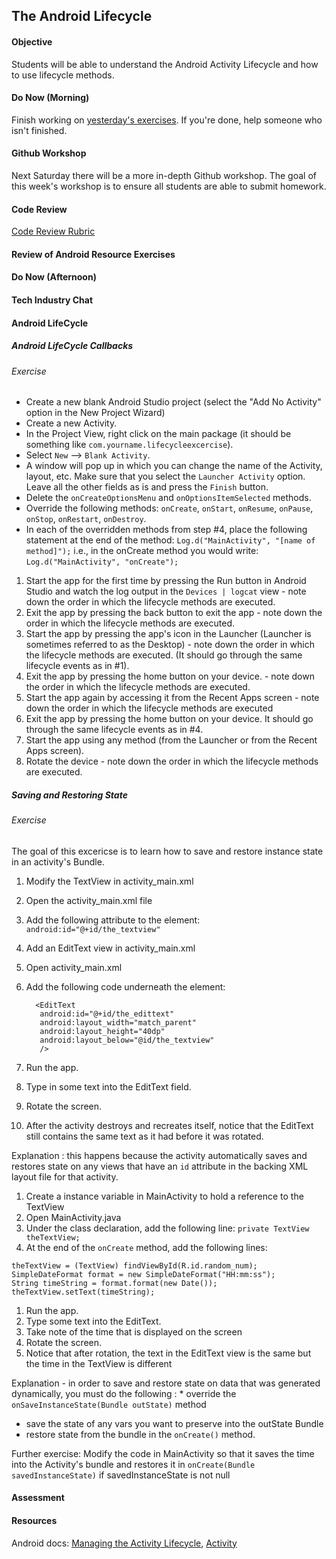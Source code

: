 ## The Android Lifecycle

#### Objective

Students will be able to understand the Android Activity Lifecycle and how to use lifecycle methods.

#### Do Now (Morning)

Finish working on [yesterday's exercises](https://github.com/shurane/unit-1-android-resource-exercises).
If you're done, help someone who isn't finished.

#### Github Workshop

Next Saturday there will be a more in-depth Github workshop. The goal of this week's workshop is to ensure
all students are able to submit homework.

#### Code Review

[Code Review Rubric](https://github.com/accesscode-2-1/user-manual/blob/master/code-review-rubric.md)

#### Review of Android Resource Exercises

#### Do Now (Afternoon)


#### Tech Industry Chat

#### Android LifeCycle

##### Android LifeCycle Callbacks

###### Exercise
* Create a new blank Android Studio project (select the "Add No Activity" option in the New Project Wizard)
* Create a new Activity.
* In the Project View, right click on the main package (it should be something like `com.yourname.lifecycleexcercise`).
* Select `New` --> `Blank Activity`.
* A window will pop up in which you can change the name of the Activity, layout, etc.  Make sure that you select the `Launcher Activity` option.  Leave all the other fields as is and press the `Finish` button.
* Delete the `onCreateOptionsMenu` and `onOptionsItemSelected` methods.
* Override the following methods: `onCreate`, `onStart`, `onResume`, `onPause`, `onStop`, `onRestart`, `onDestroy`.
* In each of the overridden methods from step #4, place the following statement at the end of the method: ```Log.d("MainActivity", "[name of method]");``` i.e., in the onCreate method you would write: ```Log.d("MainActivity", "onCreate");```

1. Start the app for the first time by pressing the Run button in Android Studio and watch the log output in the `Devices | logcat` view - note down the order in which the lifecycle methods are executed.
2. Exit the app by pressing the back button to exit the app - note down the order in which the lifecycle methods are executed.
3. Start the app by pressing the app's icon in the Launcher (Launcher is sometimes referred to as the Desktop) - note down the order in which the lifecycle methods are executed.  (It should go through the same lifecycle events as in #1).
4. Exit the app by pressing the home button on your device. - note down the order in which the lifecycle methods are executed.
5. Start the app again by accessing it from the Recent Apps screen - note down the order in which the lifecycle methods are executed
6. Exit the app by pressing the home button on your device.  It should go through the same lifecycle events as in #4.
7. Start the app using any method (from the Launcher or from the Recent Apps screen).
8. Rotate the device - note down the order in which the lifecycle methods are executed.


##### Saving and Restoring State


###### Exercise

The goal of this excericse is to learn how to save and restore instance state in an activity's Bundle.

1. Modify the TextView in activity_main.xml
1. Open the activity_main.xml file
1. Add the following attribute to the <TextView> element:
```android:id="@+id/the_textview" ```

1. Add an EditText view in activity_main.xml
1. Open activity_main.xml
1. Add the following code underneath the <TextView> element:
     ```
       <EditText
        android:id="@+id/the_edittext"
        android:layout_width="match_parent"
        android:layout_height="40dp"
        android:layout_below="@id/the_textview"
        />
    ```

1. Run the app.
1. Type in some text into the EditText field.
1. Rotate the screen.
1. After the activity destroys and recreates itself, notice that the EditText still contains the same text as it had before it was rotated.

Explanation : this happens because the activity automatically saves and restores state on any views that have an `id` attribute in the backing XML layout file for that activity.

1. Create a instance variable in MainActivity to hold a reference to the TextView
1. Open MainActivity.java
1. Under the class declaration, add the following line: ``` private TextView theTextView; ```
1. At the end of the `onCreate` method, add the following lines:
``` 
theTextView = (TextView) findViewById(R.id.random_num);
SimpleDateFormat format = new SimpleDateFormat("HH:mm:ss");
String timeString = format.format(new Date());
theTextView.setText(timeString);
``` 
1. Run the app.
1. Type some text into the EditText.
1. Take note of the time that is displayed on the screen
1. Rotate the screen.
1. Notice that after rotation, the text in the EditText view is the same but the time in the TextView is different

Explanation - in order to save and restore state on data that was generated dynamically, you must do the following : * override the `onSaveInstanceState(Bundle outState)` method
* save the state of any vars you want to preserve into the outState Bundle
* restore state from the bundle in the `onCreate()` method.

Further exercise: Modify the code in MainActivity so that it saves the time into the Activity's bundle and restores it in `onCreate(Bundle savedInstanceState)` if savedInstanceState is not null

#### Assessment

#### Resources

Android docs: [Managing the Activity Lifecycle](http://developer.android.com/training/basics/activity-lifecycle/index.html), [Activity](http://developer.android.com/reference/android/app/Activity.html)

